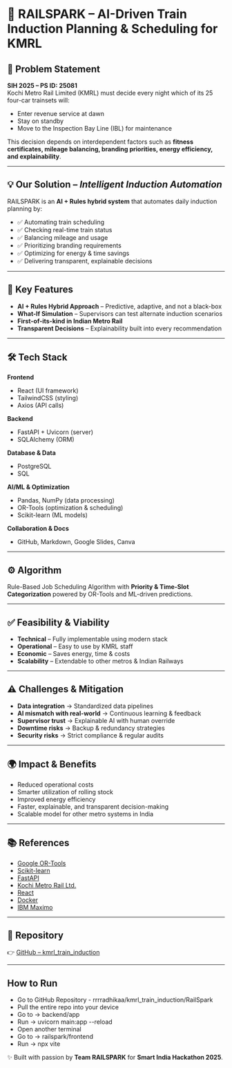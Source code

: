 # 🚆 RAILSPARK – AI-Driven Train Induction Planning & Scheduling for KMRL  

## 📌 Problem Statement  
**SIH 2025 – PS ID: 25081**  
Kochi Metro Rail Limited (KMRL) must decide every night which of its 25 four-car trainsets will:  
- Enter revenue service at dawn  
- Stay on standby  
- Move to the Inspection Bay Line (IBL) for maintenance  

This decision depends on interdependent factors such as **fitness certificates, mileage balancing, branding priorities, energy efficiency, and explainability**.  

---

## 💡 Our Solution – *Intelligent Induction Automation*  
RAILSPARK is an **AI + Rules hybrid system** that automates daily induction planning by:  
- ✅ Automating train scheduling  
- ✅ Checking real-time train status  
- ✅ Balancing mileage and usage  
- ✅ Prioritizing branding requirements  
- ✅ Optimizing for energy & time savings  
- ✅ Delivering transparent, explainable decisions  

---

## 🚀 Key Features  
- **AI + Rules Hybrid Approach** – Predictive, adaptive, and not a black-box  
- **What-If Simulation** – Supervisors can test alternate induction scenarios  
- **First-of-its-kind in Indian Metro Rail**  
- **Transparent Decisions** – Explainability built into every recommendation  

---

## 🛠️ Tech Stack  

**Frontend**  
- React (UI framework)  
- TailwindCSS (styling)  
- Axios (API calls)  

**Backend**  
- FastAPI + Uvicorn (server)  
- SQLAlchemy (ORM)    

**Database & Data**  
- PostgreSQL  
- SQL  

**AI/ML & Optimization**  
- Pandas, NumPy (data processing)  
- OR-Tools (optimization & scheduling)  
- Scikit-learn (ML models)  

**Collaboration & Docs**  
- GitHub, Markdown, Google Slides, Canva  

---

## ⚙️ Algorithm  
Rule-Based Job Scheduling Algorithm with **Priority & Time-Slot Categorization** powered by OR-Tools and ML-driven predictions.  

---

## ✅ Feasibility & Viability  
- **Technical** – Fully implementable using modern stack  
- **Operational** – Easy to use by KMRL staff  
- **Economic** – Saves energy, time & costs  
- **Scalability** – Extendable to other metros & Indian Railways  

---

## ⚠️ Challenges & Mitigation  
- **Data integration** → Standardized data pipelines  
- **AI mismatch with real-world** → Continuous learning & feedback  
- **Supervisor trust** → Explainable AI with human override  
- **Downtime risks** → Backup & redundancy strategies  
- **Security risks** → Strict compliance & regular audits  

---

## 🌍 Impact & Benefits  
- Reduced operational costs  
- Smarter utilization of rolling stock  
- Improved energy efficiency  
- Faster, explainable, and transparent decision-making  
- Scalable model for other metro systems in India  

---

## 📚 References  
- [Google OR-Tools](https://developers.google.com/optimization)  
- [Scikit-learn](https://scikit-learn.org)  
- [FastAPI](https://fastapi.tiangolo.com)  
- [Kochi Metro Rail Ltd.](https://kochimetro.org)  
- [React](https://react.dev/learn)  
- [Docker](https://docs.docker.com)  
- [IBM Maximo](https://www.ibm.com/in-en)  

---

## 📂 Repository  
👉 [GitHub – kmrl_train_induction](https://github.com/rrrradhikaa/kmrl_train_induction/RailSpark)  

---
 ## How to Run
 * Go to GitHub Repository - rrrradhikaa/kmrl_train_induction/RailSpark
 * Pull the entire repo into your device
 * Go to -> backend/app
 * Run -> uvicorn main:app --reload
 * Open another terminal
 * Go to -> railspark/frontend
 * Run -> npx vite

✨ Built with passion by **Team RAILSPARK** for **Smart India Hackathon 2025**.  
